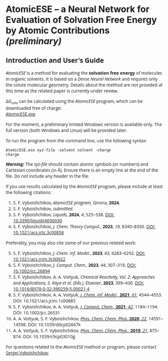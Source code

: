 <h1>AtomicESE &ndash; a Neural Network for Evaluation of Solvation Free Energy by Atomic Contributions <i>(preliminary)</i></h1>
<font face="Open Sans">
<h2>Introduction and User's Guide</h2>

<p><i>AtomicESE</i> is a method for evaluating the <b>solvation free energy</b> of molecules in organic solvents. 
It is based on a <i>Dense Neural Network</i> and requires only the solute molecular geometry. Details about the method 
are not provided at this time as the related paper is currently under review.</p>

<p>&Delta;<i>G</i><sub>solv</sub> can be calculated using the <i>AtomicESE</i> program, 
which can be downloaded free of charge:
<br><a href="https://github.com/vyboishchikov/AtomicESE/blob/main/AtomicESE.exe">AtomicESE.exe</a></p>

<p>For the moment, a preliminary limited Windows version is available only. The full version (both Windows and Linux)
will be provided later.</p>

<p>To run the program from the command line, use the following syntax:</p>

<code>AtomicESE.exe <i>xyz-file</i> -solvent <i>solvent</i> -charge <i>charge</i></code>

<p><i><b>Warning:</b></i> The <i>xyz-file</i> should contain atomic symbols (or numbers) and Cartesian coordinates (in &#8491;). 
Ensure there is an empty line at the end of the file. Do not include any header in the file.</p>

<p>If you use results calculated by the <i>AtomicESE</i> program, please include at least the following citations:</p>

<ol>
    <li>S. F. Vyboishchikov, <i>AtomicESE program</i>, Girona, <b>2024</b>.</li>
    <li>S. F. Vyboishchikov, <i>submitted</i>.</li>
    <li>S. F. Vyboishchikov, <i>Liquids</i>, <b>2024</b>, <i>4</i>, 525&ndash;538. 
    <a href="https://doi.org/10.3390/liquids4030030">DOI: 10.3390/liquids4030030</a></li>
    <li>S. F. Vyboishchikov, <i>J. Chem. Theory Comput.</i>, <b>2023</b>, <i>19</i>, 8340&ndash;8350. 
    <a href="https://doi.org/10.1021/acs.jctc.3c00858">DOI: 10.1021/acs.jctc.3c00858</a></li>
</ol>

<p>Preferably, you may also cite some of our previous related work:</p>

<ol start="5">
    <li>S. F. Vyboishchikov, <i>J. Chem. Inf. Model.</i>, <b>2023</b>, <i>63</i>, 6283&ndash;6292. 
    <a href="https://doi.org/10.1021/acs.jcim.3c00922">DOI: 10.1021/acs.jcim.3c00922</a></li>
    <li>S. F. Vyboishchikov, <i>J. Comput. Chem.</i>, <b>2023</b>, <i>44</i>, 307&ndash;318. 
    <a href="https://doi.org/10.1002/jcc.26894">DOI: 10.1002/jcc.26894</a></li>
    <li>S. F. Vyboishchikov, A. A. Voityuk, <i>Chemical Reactivity, Vol. 2: Approaches and Applications, 
        S. Kaya et al. (Eds.)</i>, Elsevier, <b>2023</b>, 399&ndash;430. 
    <a href="https://doi.org/10.1016/B978-0-32-390259-5.00021-4">DOI: 10.1016/B978-0-32-390259-5.00021-4</a></li>
    <li>S. F. Vyboishchikov, A. A. Voityuk, <a href="https://pubs.acs.org/doi/10.1021/acs.jcim.1c00885">
     <i>J. Chem. Inf. Model., </i><b>2021</b>, <i>61</i></a>, 4544&ndash;4553. DOI: 10.1021/acs.jcim.1c00885</li>
    <li>S. F. Vyboishchikov, A. A. Voityuk, <a href="https://onlinelibrary.wiley.com/doi/abs/10.1002/jcc.26531">
      <i>J. Comput. Chem., </i><b>2021</b>, <i>42</i></a>, 1184&ndash;1194. DOI: 10.1002/jcc.26531</li>
    <li>A. A. Voityuk, S. F. Vyboishchikov,
      <a href="https://pubs.rsc.org/en/content/articlelanding/2020/cp/d0cp02667k">
      <i>Phys. Chem. Chem. Phys.</i> <b>2020</b>, <i>22</i></a>, 14591&ndash;14598. DOI: 10.1039/d0cp02667k</li>
    <li>A. A. Voityuk, S. F. Vyboishchikov, <a href="https://pubs.rsc.org/en/content/articlelanding/2019/cp/c9cp03010g">
    <i>Phys. Chem. Chem. Phys.</i>, <b>2019</b>, <i>21</i></a>, 875&ndash;874. DOI: 10.1039/c9cp03010g</li>
</ol>

<p>For questions related to the <i>AtomicESE</i> method or program, please contact 
<a href="mailto:vyboishchikov@googlemail.com">Sergei Vyboishchikov</a>.</p>
</body>
</html>
